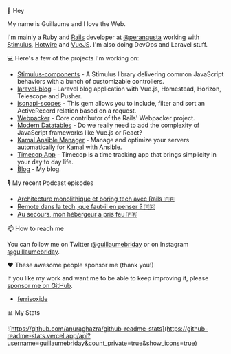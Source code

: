 👋 Hey

My name is Guillaume and I love the Web.

I'm mainly a Ruby and [Rails](https://rubyonrails.org/) developer at [@perangusta](https://www.per-angusta.com/en/) working with [Stimulus](https://stimulus.hotwired.dev/), [Hotwire](https://hotwired.dev/) and [VueJS](https://vuejs.org/). I'm also doing DevOps and Laravel stuff.

💻 Here's a few of the projects I'm working on:

- [Stimulus-components](https://github.com/stimulus-components/stimulus-components) - A Stimulus library delivering common JavaScript behaviors with a bunch of customizable controllers. 
- [laravel-blog](https://github.com/guillaumebriday/laravel-blog) - Laravel blog application with Vue.js, Homestead, Horizon, Telescope and Pusher.
- [jsonapi-scopes](https://github.com/guillaumebriday/jsonapi-scopes) - This gem allows you to include, filter and sort an ActiveRecord relation based on a request.
- [Webpacker](https://github.com/rails/webpacker) - Core contributor of the Rails' Webpacker project.
- [Modern Datatables](https://github.com/guillaumebriday/modern-datatables) - Do we really need to add the complexity of JavaScript frameworks like Vue.js or React?
- [Kamal Ansible Manager](https://github.com/guillaumebriday/kamal-ansible-manager) - Manage and optimize your servers automatically for Kamal with Ansible.
- [Timecop App](https://timecop-app.com/) - Timecop is a time tracking app that brings simplicity in your day to day life.
- [Blog](https://guillaumebriday.fr/) - My blog.

🎙 My recent Podcast episodes

- [Architecture monolithique et boring tech avec Rails 🇫🇷](https://guillaumebriday.fr/podcast/architecture-monolithique-et-boring-tech-avec-rails)
- [Remote dans la tech, que faut-il en penser ? 🇫🇷](https://guillaumebriday.fr/podcast/remote-dans-la-tech-que-faut-il-en-penser)
- [Au secours, mon hébergeur a pris feu 🇫🇷](https://guillaumebriday.fr/podcast/au-secours-mon-hebergeur-a-pris-feu)

📫 How to reach me

You can follow me on Twitter [@guillaumebriday](https://twitter.com/guillaumebriday) or on Instagram [@guillaumebriday](https://www.instagram.com/guillaumebriday/).

❤️ These awesome people sponsor me (thank you!)

If you like my work and want me to be able to keep improving it, please [sponsor me on GitHub](https://github.com/sponsors/guillaumebriday).

- [ferrisoxide](https://github.com/ferrisoxide)

📊 My Stats

![https://github.com/anuraghazra/github-readme-stats](https://github-readme-stats.vercel.app/api?username=guillaumebriday&count_private=true&show_icons=true)
